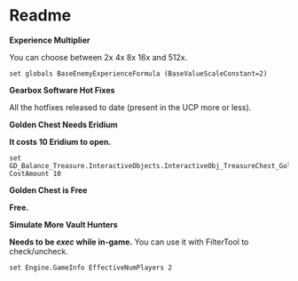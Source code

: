 Readme
=============

**Experience Multiplier**

You can choose between 2x 4x 8x 16x and 512x.

    set globals BaseEnemyExperienceFormula (BaseValueScaleConstant=2)

**Gearbox Software Hot Fixes**

All the hotfixes released to date (present in the UCP more or less).

**Golden Chest Needs Eridium**

**It costs 10 Eridium to open.**

    set GD_Balance_Treasure.InteractiveObjects.InteractiveObj_TreasureChest_Golden:BehaviorProviderDefinition_1.Behavior_SetUsabilityCost_10 CostAmount 10

**Golden Chest is Free**

**Free.**

**Simulate More Vault Hunters**

**Needs to be _exec_ while in-game.** You can use it with FilterTool to check/uncheck.

    set Engine.GameInfo EffectiveNumPlayers 2
